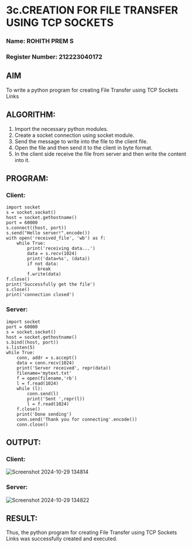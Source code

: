 # 3c.CREATION FOR FILE TRANSFER USING TCP SOCKETS
### Name: ROHITH PREM S
### Register Number: 212223040172
## AIM
To write a python program for creating File Transfer using TCP Sockets Links
## ALGORITHM:
1. Import the necessary python modules.
2. Create a socket connection using socket module.
3. Send the message to write into the file to the client file.
4. Open the file and then send it to the client in byte format.
5. In the client side receive the file from server and then write the content into it.

## PROGRAM:
### Client:
```
import socket
s = socket.socket()
host = socket.gethostname()
port = 60000
s.connect((host, port))
s.send("Hello server!".encode())
with open('received_file', 'wb') as f:
    while True:
        print('receiving data...')
        data = s.recv(1024) 
        print('data=%s', (data))
        if not data:
            break
        f.write(data)
f.close()
print('Successfully get the file')
s.close()
print('connection closed')
```
### Server:
```
import socket
port = 60000
s = socket.socket()
host = socket.gethostname()
s.bind((host, port))
s.listen(5)
while True:
    conn, addr = s.accept()
    data = conn.recv(1024)
    print('Server received', repr(data))
    filename='mytext.txt'
    f = open(filename,'rb')
    l = f.read(1024)
    while (l):
        conn.send(l)
        print('Sent ',repr(l))
        l = f.read(1024)
    f.close()
    print('Done sending')
    conn.send('Thank you for connecting'.encode())
    conn.close()

```
## OUTPUT:
### Client:
![Screenshot 2024-10-29 134814](https://github.com/user-attachments/assets/6cd9753b-a089-4abd-993f-9dfabf9e3804)

### Server:
![Screenshot 2024-10-29 134822](https://github.com/user-attachments/assets/13c07b89-6431-4fd7-8444-1285e11f2fe7)


## RESULT:
Thus, the python program for creating File Transfer using TCP Sockets Links was successfully created and executed.
